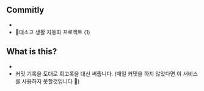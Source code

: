 ## Commitly 
-
- 대소고 생활 자동화 프로젝트 (1)

## What is this?
-
- 커밋 기록을 토대로 회고록을 대신 써줍니다. (매일 커밋을 하지 않았다면 이 서비스를 사용하지 못할것입니다 🥲)
